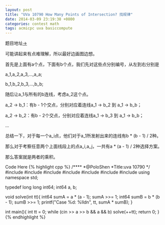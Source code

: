 ```yaml
---
layout: post
title: "UVa 10790 How Many Points of Intersection? 找规律"
date: 2014-03-09 23:19:38 +0800
categories: contest math
tags: acmicpc uva basiccompute
---
```

题目地址<a title="UVa 10790" href="http://uva.onlinejudge.org/index.php?option=com_onlinejudge&Itemid=8&category=99&page=show_problem&problem=1731" target="_blank">-></a>

可能讲起来有点难理解，所以最好边画图边想。

首先是上面有a个点，下面有b个点，我们先对这些点分别编号，从左到右分别是

a_1,a_2,a_3,...,a_a;

b_1,b_2,b_3,...,b_b;

随后让a_1与所有的b连线，考虑a_2这个点。

a_2 -> b_1：有b - 1个交点，分别对应着连线a_1 -> b_2 到 a_1 -> b_b；

a_2 -> b_2：有b - 2个交点，分别对应着连线a_1 -> b_3 到 a_1 -> b_b；

...

总结一下，对于每一个a_i点，他们对于a_1所发射出来的连线有b * (b - 1) / 2种。

那么对于考察任意两个上面线段上的点a_i,a_j，一共有a * (a - 1) / 2种选择方案。

那么答案就是两者的乘积。

Code Here
{% highlight cpp %}
/****
	*@PoloShen
	*Title:uva 10790
	*/
#include <iostream>
#include <algorithm>
#include <iomanip>
#include <cstdio>
#include <string>
#include <cstring>
#include <cmath>
using namespace std;

typedef long long int64;
int64 a, b;

void solve(int tt){
    int64 sumA = a * (a - 1);
    sumA >>= 1;
    int64 sumB = b * (b - 1);
    sumB >>= 1;
    printf("Case %d: %lldn", tt, sumA * sumB);
}

int main(){
    int tt = 0;
    while (cin >> a >> b && a && b) solve(++tt);
    return 0;
}{% endhighlight %}
